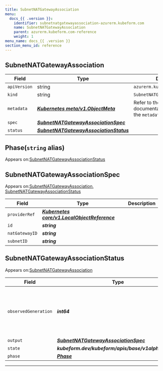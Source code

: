 ```yaml
---
title: SubnetNATGatewayAssociation
menu:
  docs_{{ .version }}:
    identifier: subnetnatgatewayassociation-azurerm.kubeform.com
    name: SubnetNATGatewayAssociation
    parent: azurerm.kubeform.com-reference
    weight: 1
menu_name: docs_{{ .version }}
section_menu_id: reference
---
```


## SubnetNATGatewayAssociation
| Field | Type | Description |
| ------ | ----- | ----------- |
| `apiVersion` | string | `azurerm.kubeform.com/v1alpha1` |
|    `kind` | string | `SubnetNATGatewayAssociation` |
| `metadata` | ***[Kubernetes meta/v1.ObjectMeta](https://v1-18.docs.kubernetes.io/docs/reference/generated/kubernetes-api/v1.18/#objectmeta-v1-meta)***|Refer to the Kubernetes API documentation for the fields of the `metadata` field.|
| `spec` | ***[SubnetNATGatewayAssociationSpec](#subnetnatgatewayassociationspec)***||
| `status` | ***[SubnetNATGatewayAssociationStatus](#subnetnatgatewayassociationstatus)***||
## Phase(`string` alias)

Appears on:[SubnetNATGatewayAssociationStatus](#subnetnatgatewayassociationstatus)

## SubnetNATGatewayAssociationSpec

Appears on:[SubnetNATGatewayAssociation](#subnetnatgatewayassociation), [SubnetNATGatewayAssociationStatus](#subnetnatgatewayassociationstatus)

| Field | Type | Description |
| ------ | ----- | ----------- |
| `providerRef` | ***[Kubernetes core/v1.LocalObjectReference](https://v1-18.docs.kubernetes.io/docs/reference/generated/kubernetes-api/v1.18/#localobjectreference-v1-core)***||
| `id` | ***string***||
| `natGatewayID` | ***string***||
| `subnetID` | ***string***||
## SubnetNATGatewayAssociationStatus

Appears on:[SubnetNATGatewayAssociation](#subnetnatgatewayassociation)

| Field | Type | Description |
| ------ | ----- | ----------- |
| `observedGeneration` | ***int64***| ***(Optional)*** Resource generation, which is updated on mutation by the API Server.|
| `output` | ***[SubnetNATGatewayAssociationSpec](#subnetnatgatewayassociationspec)***| ***(Optional)*** |
| `state` | ***kubeform.dev/kubeform/apis/base/v1alpha1.State***| ***(Optional)*** |
| `phase` | ***[Phase](#phase)***| ***(Optional)*** |
---
